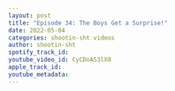 ```yaml
---
layout: post
title: "Episode 34: The Boys Get a Surprise!"
date: 2022-05-04
categories: shootin-sht videos
author: shootin-sht
spotify_track_id: 
youtube_video_id: CyCDoAS3lX8
apple_track_id: 
youtube_metadata: 
---
```

